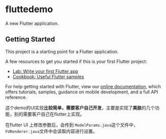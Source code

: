# fluttedemo

A new Flutter application.

## Getting Started

This project is a starting point for a Flutter application.

A few resources to get you started if this is your first Flutter project:

- [Lab: Write your first Flutter app](https://flutter.dev/docs/get-started/codelab)
- [Cookbook: Useful Flutter samples](https://flutter.dev/docs/cookbook)

For help getting started with Flutter, view our
[online documentation](https://flutter.dev/docs), which offers tutorials,
samples, guidance on mobile development, and a full API reference.





这个demo的UI实现**比较简单，需要客户自己开发**，主要是实现了**美肤**的几个功能，别的需要客户自己在flutter上实现。

在flutter UI 上修改参数后，会传到 `ModelParams.java`这个文件中，`FURenderer.java`文件中会读取内容进行设置。